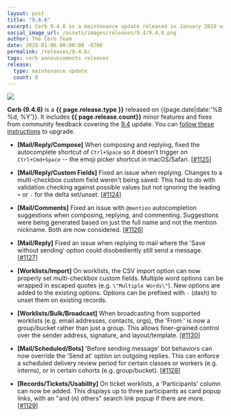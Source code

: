 ```yaml
---
layout: post
title: "9.4.6"
excerpt: Cerb 9.4.6 is a maintenance update released in January 2020 with 8 minor features and fixes from community feedback.
social_image_url: /assets/images/releases/9.4/9.4.6.png
author: The Cerb Team
date: 2020-01-06 00:00:00 -0700
permalink: /releases/9.4.6/
tags: cerb announcements releases
release:
  type: maintenance update
  count: 8
---
```


<div class="cerb-screenshot">
<img src="{{page.social_image_url}}" class="screenshot">
</div>

**Cerb (9.4.6)** is a **{{ page.release.type }}** released on {{page.date|date:'%B %d, %Y'}}. It includes **{{ page.release.count}}** minor features and fixes from community feedback covering the [9.4](/releases/9.4/) update.  You can [follow these instructions](/docs/upgrading/) to upgrade.

* **[Mail/Reply/Compose]** When composing and replying, fixed the autocomplete shortcut of `Ctrl+Space` so it doesn't trigger on `Ctrl+Cmd+Space` -- the emoji picker shortcut in macOS/Safari. [[#1125](https://github.com/jstanden/cerb/issues/1125)]

* **[Mail/Reply/Custom Fields]** Fixed an issue when replying. Changes to a multi-checkbox custom field weren't being saved. This had to do with validation checking against possible values but not ignoring the leading `+` or `-` for the delta set/unset. [[#1124](https://github.com/jstanden/cerb/issues/1124)]

* **[Mail/Comments]** Fixed an issue with `@mention` autocompletion suggestions when composing, replying, and commenting. Suggestions were being generated based on just the full name and not the mention nickname. Both are now considered. [[#1126](https://github.com/jstanden/cerb/issues/1126)]

* **[Mail/Reply]** Fixed an issue when replying to mail where the 'Save without sending' option could disobediently still send a message. [[#1127](https://github.com/jstanden/cerb/issues/1127)]

* **[Worklists/Import]** On worklists, the CSV import option can now properly set multi-checkbox custom fields. Multiple word options can be wrapped in escaped quotes (e.g. `\"Multiple Words\"`). New options are added to the existing options. Options can be prefixed with `-` (dash) to unset them on existing records.

* **[Worklists/Bulk/Broadcast]** When broadcasting from supported worklists (e.g. email addresses, contacts, orgs), the 'From:' is now a group/bucket rather than just a group. This allows finer-grained control over the sender address, signature, and layout/template. [[#1130](https://github.com/jstanden/cerb/issues/1130)]

* **[Mail/Scheduled/Bots]** 'Before sending message' bot behaviors can now override the 'Send at' option on outgoing replies. This can enforce a scheduled delivery review period for certain classes or workers (e.g. interns), or in certain cohorts (e.g. group/bucket). [[#1128](https://github.com/jstanden/cerb/issues/1128)]

* **[Records/Tickets/Usability]** On ticket worklists, a 'Participants' column can now be added. This displays up to three participants as card popup links, with an "and (n) others" search link popup if there are more. [[#1129](https://github.com/jstanden/cerb/issues/1129)]

